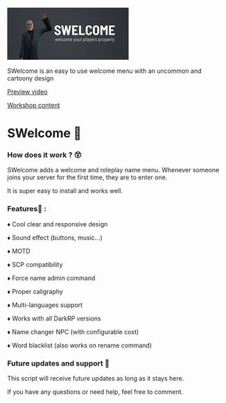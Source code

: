![Preview image](https://github.com/Seef0x/swelcome/blob/main/listing_header.png?raw=true)

SWelcome is an easy to use welcome menu with an uncommon and cartoony design

[Preview video](https://youtu.be/BdQ22KL4RfY)

[Workshop content](https://steamcommunity.com/sharedfiles/filedetails/?id=2891280364)

# SWelcome 👋
### How does it work ? 😲
SWelcome adds a welcome and roleplay name menu. Whenever someone joins your server for the first time, they are to enter one.

It is super easy to install and works well.
### Features🧩 :
♦ Cool clear and responsive design

♦ Sound effect (buttons, music...)

♦ MOTD

♦ SCP compatibility

♦ Force name admin command

♦ Proper caligraphy

♦ Multi-languages support

♦ Works with all DarkRP versions

♦ Name changer NPC (with configurable cost)

♦ Word blacklist (also works on rename command)

### Future updates and support 🚩

This script will receive future updates as long as it stays here.

If you have any questions or need help, feel free to comment.
